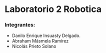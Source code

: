 # Laboratorio 2 Robotica
### Integrantes: 
- Danilo Enrique Insuasty Delgado.
- Abraham Másmela Ramirez
- Nicolás Prieto Solano
